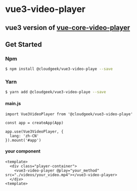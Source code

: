 # vue3-video-player

## vue3 version of [vue-core-video-player](https://github.com/core-player/vue-core-video-player)

## Get Started

### Npm

``` bash
$ npm install @cloudgeek/vue3-video-playe --save
```

### Yarn

``` bash
$ yarn add @cloudgeek/vue3-video-playe --save
```

#### main.js
```
import Vue3VideoPlayer from '@cloudgeek/vue3-video-playe'

const app = createApp(App)

app.use(Vue3VideoPlayer, {
  lang: 'zh-CN'
}).mount('#app')
```
#### your component
``` vue
<template>
  <div class="player-container">
    <vue3-video-player @play="your_method" src="./videos/your_video.mp4"></vue3-video-player>
  </div>
<template>
```
